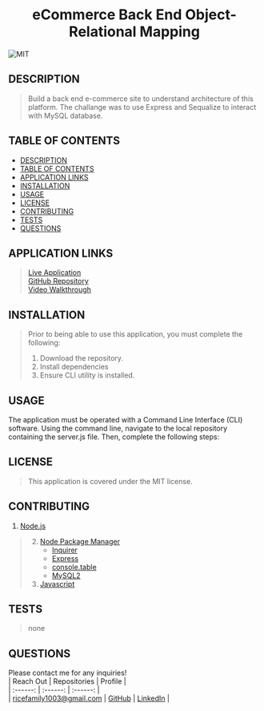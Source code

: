 # <div align="center">**eCommerce Back End Object-Relational Mapping**</div>   
![MIT](https://img.shields.io/badge/License-MIT-blue.svg)  
  
## **DESCRIPTION**   
> Build a back end e-commerce site to understand architecture of this platform.  The challange was to use Express and Sequalize to interact with MySQL database.  
  
## **TABLE OF CONTENTS**  
* [DESCRIPTION](#DESCRIPTION)  
* [TABLE OF CONTENTS](#TABLE-OF-CONTENTS)  
* [APPLICATION LINKS](#APPLICATION-LINKS) 
* [INSTALLATION](#INSTALLATION)  
* [USAGE](#USAGE)  
* [LICENSE](#LICENSE)  
* [CONTRIBUTING](#CONTRIBUTING)  
* [TESTS](#TESTS)  
* [QUESTIONS](#QUESTIONS)  
  
## **APPLICATION LINKS**   
> [Live Application](https://jeremyrice98.github.io/e-commerce/)  
> [GitHub Repository](https://github.com/jeremyrice98/e-commerce)  
> [Video Walkthrough](https://drive.google.com/file/d/1zeTnquV4xBBucWY2_f-zbXuZ9xFIqFub/view) 
  
## **INSTALLATION**   
> Prior to being able to use this application, you must complete the following:  
>   1. Download the repository.  
>   2. Install dependencies   
>   3. Ensure CLI utility is installed.   
  
## **USAGE**  
The application must be operated with a Command Line Interface (CLI) software. Using the command line, navigate to the local repository containing the server.js file. Then, complete the following steps:  
  
## **LICENSE**  
> This application is covered under the MIT license.
  
## **CONTRIBUTING**  
1. [Node.js](https://nodejs.org/en/)
> 2. [Node Package Manager](https://www.npmjs.com/)
>     - [Inquirer](https://www.npmjs.com/package/inquirer)
>     - [Express](https://www.npmjs.com/package/express)
>     - [console.table](https://www.npmjs.com/package/console.table)
>     - [MySQL2](https://www.npmjs.com/package/mysql2)
> 3. [Javascript](https://developer.mozilla.org/en-US/docs/Web/JavaScript)
  
## **TESTS**  
> none   
  
## **QUESTIONS**  
Please contact me for any inquiries!  
| Reach Out | Repositories | Profile |  
| :------: | :------: |  :------: |  
| <ricefamily1003@gmail.com> | [GitHub](https://github.com/jeremyrice98?tab=repositories) |  [LinkedIn](https://www.linkedin.com/in/jeremy-rice-99055113/) |   
